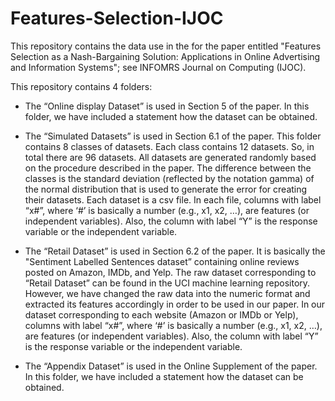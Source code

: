 # Features-Selection-IJOC

This repository contains the data use in the for the paper entitled "Features Selection as a Nash-Bargaining Solution: Applications in Online Advertising and Information Systems"; see INFOMRS Journal on Computing (IJOC). 

This repository contains 4 folders:
-	The “Online display Dataset” is used in Section 5 of the paper.  In this folder, we have included a statement how the dataset can be obtained. 
-	The “Simulated Datasets” is used in Section 6.1 of the paper.  This folder contains 8 classes of datasets. Each class contains 12 datasets. So, in total there are 96 datasets. All datasets are generated randomly based on the procedure described in the paper. The difference between the classes is the standard deviation (reflected by the notation gamma) of the normal distribution that is used to generate the error for creating their datasets. Each dataset is a csv file. In each file, columns with label “x#”, where ‘#’ is basically a number (e.g., x1, x2, …),  are features (or independent variables). Also, the column with label “Y” is the response variable or the independent variable.   

-	The “Retail Dataset” is used in Section 6.2 of the paper.  It is basically the  "Sentiment Labelled Sentences dataset” containing online reviews posted on Amazon, IMDb, and Yelp. The raw dataset corresponding to “Retail Dataset”  can be found in the UCI machine learning repository. However, we have changed the raw data into the numeric format and extracted its features accordingly in order to be used in our paper. In our dataset corresponding to each website (Amazon or IMDb or Yelp), columns with label “x#”, where ‘#’ is basically a number (e.g., x1, x2, …),  are features (or independent variables). Also,  the column with label “Y” is the response variable or the independent variable.   
-	The “Appendix Dataset” is used in the Online Supplement of the paper.  In this folder, we have included a statement how the dataset can be obtained. 

